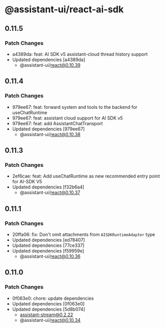 # @assistant-ui/react-ai-sdk

## 0.11.5

### Patch Changes

- a4389da: feat: AI SDK v5 assistant-cloud thread history support
- Updated dependencies [a4389da]
  - @assistant-ui/react@0.10.39

## 0.11.4

### Patch Changes

- 979ee67: feat: forward system and tools to the backend for useChatRuntime
- 979ee67: feat: assistant cloud support for AI SDK v5
- 979ee67: feat: add AssistantChatTransport
- Updated dependencies [979ee67]
  - @assistant-ui/react@0.10.38

## 0.11.3

### Patch Changes

- 2ef6cae: feat: Add useChatRuntime as new recommended entry point for AI-SDK V5
- Updated dependencies [f32b6a4]
  - @assistant-ui/react@0.10.37

## 0.11.1

### Patch Changes

- 20ffa06: fix: Don't omit attachments from `AISDKRuntimeAdapter` type
- Updated dependencies [ed78407]
- Updated dependencies [77ce337]
- Updated dependencies [f59959e]
  - @assistant-ui/react@0.10.36

## 0.11.0

### Patch Changes

- 0f063e0: chore: update dependencies
- Updated dependencies [0f063e0]
- Updated dependencies [5d8b074]
  - assistant-stream@0.2.22
  - @assistant-ui/react@0.10.34
